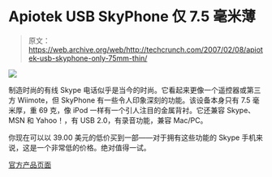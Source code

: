 # Apiotek USB SkyPhone 仅 7.5 毫米薄

> 原文：<https://web.archive.org/web/http://techcrunch.com/2007/02/08/apiotek-usb-skyphone-only-75mm-thin/>

![](img/ac7057915a40499ce2c5c0a07f9fb2d5.png)

制造时尚的有线 Skype 电话似乎是当今的时尚。它看起来更像一个遥控器或第三方 Wiimote，但 SkyPhone 有一些令人印象深刻的功能。该设备本身只有 7.5 毫米厚，重 69 克，像 iPod 一样有一个引人注目的金属背衬。它还兼容 Skype、MSN 和 Yahoo！，有 USB 2.0，有录音功能，兼容 Mac/PC。

你现在可以以 39.00 美元的低价买到一部——对于拥有这些功能的 Skype 手机来说，这是一个非常低的价格。绝对值得一试。

[官方产品页面](https://web.archive.org/web/20150806173921/http://www.usbgeek.com/prod_detail.php?prod_id=0608)